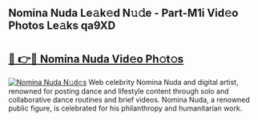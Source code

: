 ## Nomina Nuda Le𝚊k𝚎d N𝚞𝚍e - Part-M1i Vid𝚎o Photos Le𝚊ks qa9XD

# <h2><a href="http://fbevevc.evod.top/?m=Nomina+Nuda">🔗 👉🔴 Nomina Nuda Vid𝚎o Ph𝚘t𝚘s</a></h2>

[![Nomina Nuda N𝚞d𝚎s](https://i.imgur.com/8V9OHl7.gif)](http://fbevevc.evod.top/?m=Nomina+Nuda)
Web celebrity Nomina Nuda and digital artist, renowned for posting dance and lifestyle content through solo and collaborative dance routines and brief videos. Nomina Nuda, a renowned public figure, is celebrated for his philanthropy and humanitarian work. 
